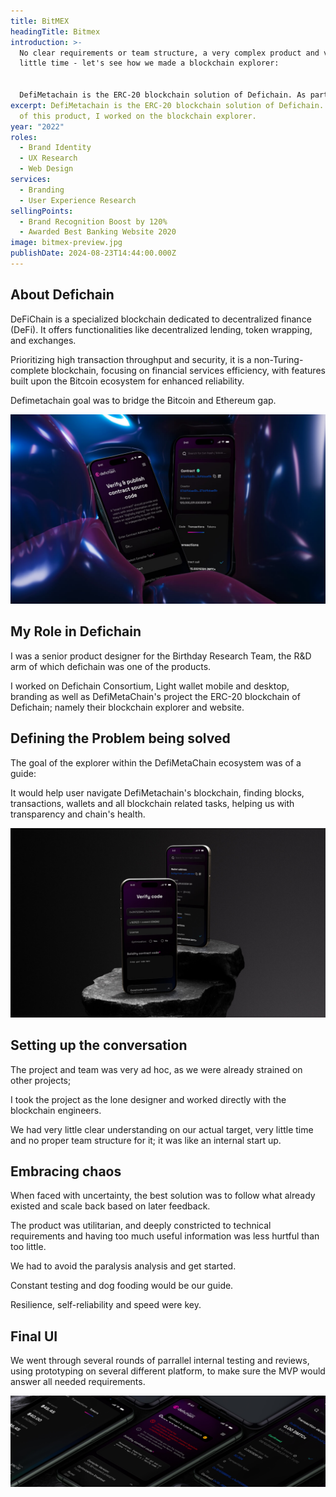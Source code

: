```yaml
---
title: BitMEX
headingTitle: Bitmex
introduction: >-
  No clear requirements or team structure, a very complex product and very
  little time - let's see how we made a blockchain explorer:


  DefiMetachain is the ERC-20 blockchain solution of Defichain. As part of this product, I worked on the blockchain explorer.
excerpt: DefiMetachain is the ERC-20 blockchain solution of Defichain. As part
  of this product, I worked on the blockchain explorer.
year: "2022"
roles:
  - Brand Identity
  - UX Research
  - Web Design
services:
  - Branding
  - User Experience Research
sellingPoints:
  - Brand Recognition Boost by 120%
  - Awarded Best Banking Website 2020
image: bitmex-preview.jpg
publishDate: 2024-08-23T14:44:00.000Z
---
```

## About Defichain

DeFiChain is a specialized blockchain dedicated to decentralized finance (DeFi). It offers functionalities like decentralized lending, token wrapping, and exchanges.

Prioritizing high transaction throughput and security, it is a non-Turing-complete blockchain, focusing on financial services efficiency, with features built upon the Bitcoin ecosystem for enhanced reliability.

Defimetachain goal was to bridge the Bitcoin and Ethereum gap.

![Mockup Defichain](define-1.jpg "Mockup Defichain")

## My Role in Defichain

I was a senior product designer for the Birthday Research Team, the R&D arm of which defichain was one of the products.

I worked on Defichain Consortium, Light wallet mobile and desktop, branding as well as DefiMetaChain's project the ERC-20 blockchain of Defichain; namely their blockchain explorer and website.

## Defining the Problem being solved

The goal of the explorer within the DefiMetaChain ecosystem was of a guide:

It would help user navigate DefiMetachain's blockchain, finding blocks, transactions, wallets and all blockchain related tasks, helping us with transparency and chain's health.

![Mockup Defichain](define-2.jpg "Mockup Defichain")

## Setting up the conversation

The project and team was very ad hoc, as we were already strained on other projects;

I took the project as the lone designer and worked directly with the blockchain engineers.

We had very little clear understanding on our actual target, very little time and no proper team structure for it; it was like an internal start up.

## Embracing chaos

When faced with uncertainty, the best solution was to follow what already existed and scale back based on later feedback.

The product was utilitarian, and deeply constricted to technical requirements and having too much useful information was less hurtful than too little.

We had to avoid the paralysis analysis and get started.

Constant testing and dog fooding would be our guide.

Resilience, self-reliability and speed were key.

## Final UI

We went through several rounds of parrallel internal testing and reviews, using prototyping on several different platform, to make sure the MVP would answer all needed requirements.

![Mockup Defichain](define-3.jpg "Mockup Defichain")

